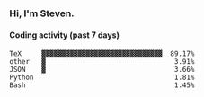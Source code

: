 ### Hi, I'm Steven.

#### Coding activity (past 7 days)
```
TeX     ▓▓▓▓▓▓▓▓▓▓▓▓▓▓▓▓▓▓▓▓▓▓▓▓▓▓▓▓▓▓  89.17%
other   ▓                                3.91%
JSON    ▓                                3.66%
Python                                   1.81%
Bash                                     1.45%
```

